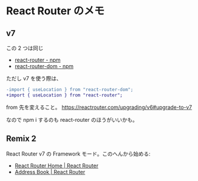 # React Router のメモ

## v7

この 2 つは同じ

- [react-router - npm](https://www.npmjs.com/package/react-router)
- [react-router-dom - npm](https://www.npmjs.com/package/react-router-dom)

ただし v7 を使う際は、

```diff
-import { useLocation } from "react-router-dom";
+import { useLocation } from "react-router";
```

from 先を変えること。
<https://reactrouter.com/upgrading/v6#upgrade-to-v7>

なので npm i するのも react-router のほうがいいかも。

## Remix 2

React Router v7 の Framework モード。このへんから始める:

- [React Router Home | React Router](https://reactrouter.com/home)
- [Address Book | React Router](https://reactrouter.com/tutorials/address-book)
